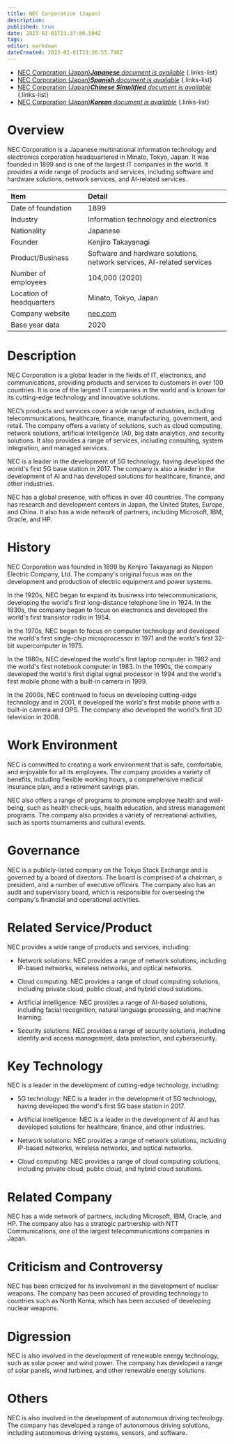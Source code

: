 ```yaml
---
title: NEC Corporation (Japan)
description: 
published: true
date: 2023-02-01T23:37:00.504Z
tags: 
editor: markdown
dateCreated: 2023-02-01T23:36:55.796Z
---
```


- [NEC Corporation (Japan)***Japanese** document is available*](/ja/Knowledge-base/Dictionary/Company/nec-corporation-japan)
{.links-list}
- [NEC Corporation (Japan)***Spanish** document is available*](/es/Knowledge-base/Dictionary/Company/nec-corporation-japan)
{.links-list}
- [NEC Corporation (Japan)***Chinese Simplified** document is available*](/zh/Knowledge-base/Dictionary/Company/nec-corporation-japan)
{.links-list}
- [NEC Corporation (Japan)***Korean** document is available*](/ko/Knowledge-base/Dictionary/Company/nec-corporation-japan)
{.links-list}


# Overview
NEC Corporation is a Japanese multinational information technology and electronics corporation headquartered in Minato, Tokyo, Japan. It was founded in 1899 and is one of the largest IT companies in the world. It provides a wide range of products and services, including software and hardware solutions, network services, and AI-related services.

| Item | Detail |
| :--- | :--- |
| Date of foundation | 1899 |
| Industry | Information technology and electronics |
| Nationality | Japanese |
| Founder | Kenjiro Takayanagi |
| Product/Business | Software and hardware solutions, network services, AI-related services |
| Number of employees | 104,000 (2020) |
| Location of headquarters | Minato, Tokyo, Japan |
| Company website | [nec.com](https://www.nec.com/) |
| Base year data | 2020 |

# Description
NEC Corporation is a global leader in the fields of IT, electronics, and communications, providing products and services to customers in over 100 countries. It is one of the largest IT companies in the world and is known for its cutting-edge technology and innovative solutions.

NEC’s products and services cover a wide range of industries, including telecommunications, healthcare, finance, manufacturing, government, and retail. The company offers a variety of solutions, such as cloud computing, network solutions, artificial intelligence (AI), big data analytics, and security solutions. It also provides a range of services, including consulting, system integration, and managed services.

NEC is a leader in the development of 5G technology, having developed the world's first 5G base station in 2017. The company is also a leader in the development of AI and has developed solutions for healthcare, finance, and other industries.

NEC has a global presence, with offices in over 40 countries. The company has research and development centers in Japan, the United States, Europe, and China. It also has a wide network of partners, including Microsoft, IBM, Oracle, and HP.

# History
NEC Corporation was founded in 1899 by Kenjiro Takayanagi as Nippon Electric Company, Ltd. The company's original focus was on the development and production of electric equipment and power systems.

In the 1920s, NEC began to expand its business into telecommunications, developing the world's first long-distance telephone line in 1924. In the 1930s, the company began to focus on electronics and developed the world's first transistor radio in 1954.

In the 1970s, NEC began to focus on computer technology and developed the world's first single-chip microprocessor in 1971 and the world's first 32-bit supercomputer in 1975.

In the 1980s, NEC developed the world's first laptop computer in 1982 and the world's first notebook computer in 1983. In the 1990s, the company developed the world's first digital signal processor in 1994 and the world's first mobile phone with a built-in camera in 1999.

In the 2000s, NEC continued to focus on developing cutting-edge technology and in 2001, it developed the world's first mobile phone with a built-in camera and GPS. The company also developed the world's first 3D television in 2008.

# Work Environment
NEC is committed to creating a work environment that is safe, comfortable, and enjoyable for all its employees. The company provides a variety of benefits, including flexible working hours, a comprehensive medical insurance plan, and a retirement savings plan.

NEC also offers a range of programs to promote employee health and well-being, such as health check-ups, health education, and stress management programs. The company also provides a variety of recreational activities, such as sports tournaments and cultural events.

# Governance
NEC is a publicly-listed company on the Tokyo Stock Exchange and is governed by a board of directors. The board is comprised of a chairman, a president, and a number of executive officers. The company also has an audit and supervisory board, which is responsible for overseeing the company's financial and operational activities.

# Related Service/Product
NEC provides a wide range of products and services, including:

- Network solutions: NEC provides a range of network solutions, including IP-based networks, wireless networks, and optical networks.

- Cloud computing: NEC provides a range of cloud computing solutions, including private cloud, public cloud, and hybrid cloud solutions.

- Artificial intelligence: NEC provides a range of AI-based solutions, including facial recognition, natural language processing, and machine learning.

- Security solutions: NEC provides a range of security solutions, including identity and access management, data protection, and cybersecurity.

# Key Technology
NEC is a leader in the development of cutting-edge technology, including:

- 5G technology: NEC is a leader in the development of 5G technology, having developed the world's first 5G base station in 2017.

- Artificial intelligence: NEC is a leader in the development of AI and has developed solutions for healthcare, finance, and other industries.

- Network solutions: NEC provides a range of network solutions, including IP-based networks, wireless networks, and optical networks.

- Cloud computing: NEC provides a range of cloud computing solutions, including private cloud, public cloud, and hybrid cloud solutions.

# Related Company
NEC has a wide network of partners, including Microsoft, IBM, Oracle, and HP. The company also has a strategic partnership with NTT Communications, one of the largest telecommunications companies in Japan.

# Criticism and Controversy
NEC has been criticized for its involvement in the development of nuclear weapons. The company has been accused of providing technology to countries such as North Korea, which has been accused of developing nuclear weapons.

# Digression
NEC is also involved in the development of renewable energy technology, such as solar power and wind power. The company has developed a range of solar panels, wind turbines, and other renewable energy solutions.

# Others
NEC is also involved in the development of autonomous driving technology. The company has developed a range of autonomous driving solutions, including autonomous driving systems, sensors, and software.